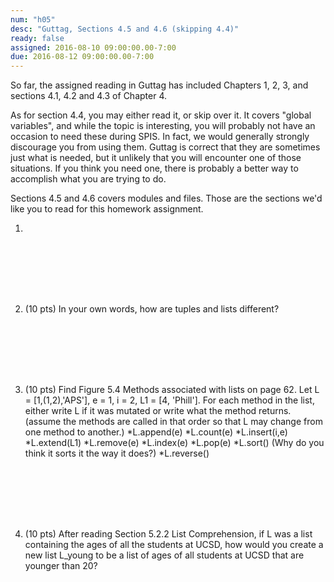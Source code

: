 ```yaml
---
num: "h05"
desc: "Guttag, Sections 4.5 and 4.6 (skipping 4.4)"
ready: false
assigned: 2016-08-10 09:00:00.00-7:00
due: 2016-08-12 09:00:00.00-7:00
---
```


So far, the assigned reading in Guttag has included Chapters 1, 2, 3, and sections 4.1, 4.2 and 4.3 of Chapter 4.

As for section 4.4, you may either read it, or skip over it.  It covers "global variables", and while the topic is
interesting, you will probably not have an occasion to need these during SPIS.   In fact, we would generally strongly discourage you from using them.   Guttag is correct that they are sometimes just what is needed, but it unlikely that you will encounter one of those situations.  If you think you need one, there is probably a better way to accomplish what you 
are trying to do. 

Sections 4.5 and 4.6 covers modules and files.  Those are the sections we'd like you to read for this homework assignment.

<ol>

<li markdown="1" style="margin-bottom:8em;">


</li>





<li markdown="1" style="margin-bottom:8em;" class="page-break-before">

(10 pts) In your own words, how are tuples and lists different?

</li>


<li markdown="1" style="margin-bottom:8em;" >

(10 pts) Find Figure 5.4 Methods associated with lists on page 62. Let L = [1,(1,2),'APS'], e = 1, i = 2, L1 = [4, 'Phill'].
For each method in the list, either write L if it was mutated or write what the method returns. (assume the methods are called in that order so that L may change from one method to another.)
*L.append(e)
*L.count(e)
*L.insert(i,e)
*L.extend(L1)
*L.remove(e)
*L.index(e)
*L.pop(e)
*L.sort() (Why do you think it sorts it the way it does?)
*L.reverse()



</li>


<li markdown="1" style="margin-bottom:8em;" >

(10 pts) After reading Section 5.2.2 List Comprehension, if L was a list containing the ages of all the students at UCSD, how would you create a new list L_young to be a list of ages of all students at UCSD that are younger than 20?

</li>

</ol>
